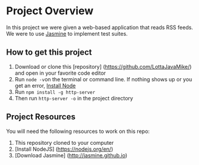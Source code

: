# Project Overview

In this project we were given a web-based application that reads RSS feeds. We were to use [Jasmine](http://jasmine.github.io/) to implement test suites.


## How to get this project

1. Download or clone this [repository] (https://github.com/LottaJavaMike/) and open in your favorite code editor 
2. Run `node -v`on the terminal or command line. If nothing shows up or you get an error, [Install Node](https://nodejs.org/en/)
3. Run `npm install -g http-server`
4. Then run `http-server -o` in the project directory


## Project Resources

You will need the following resources to work on this repo:

1. This repository cloned to your computer
2. [Install NodeJS] (https://nodejs.org/en/)
3. [Download Jasmine] (http://jasmine.github.io)